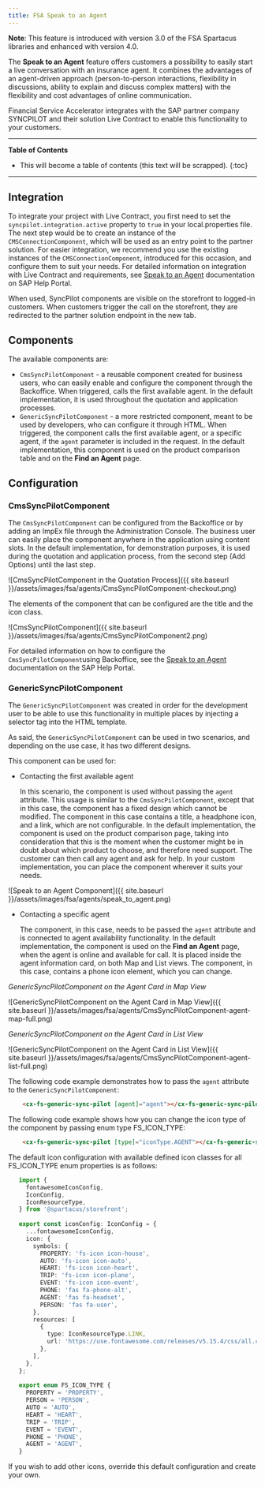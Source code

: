 ```yaml
---
title: FSA Speak to an Agent
---
```


**Note**: This feature is introduced with version 3.0 of the FSA Spartacus libraries and enhanced with version 4.0.

The **Speak to an Agent** feature offers customers a possibility to easily start a live conversation with an insurance agent. 
It combines the advantages of an agent-driven approach (person-to-person interactions, flexibility in discussions, ability to explain and discuss complex matters) with the flexibility and cost advantages of online communication. 

Financial Service Accelerator integrates with the SAP partner company SYNCPILOT and their solution Live Contract to enable this functionality to your customers. 

***

**Table of Contents**

- This will become a table of contents (this text will be scrapped).
{:toc}

***

## Integration

To integrate your project with Live Contract, you first need to set the `syncpilot.integration.active` property to `true` in your local.properties file.
The next step would be to create an instance of the `CMSConnectionComponent`, which will be used as an entry point to the partner solution. 
For easier integration, we recommend you use the existing instances of the `CMSConnectionComponent`, introduced for this occasion, and configure them to suit your needs. 
For detailed information on integration with Live Contract and requirements, see [Speak to an Agent](https://help.sap.com/viewer/a7d0f0c5faa44002bf81e1a9a91c77e2/LATEST/en-US/2b40d357decb414faee9e7da240bb5c9.html) documentation on SAP Help Portal.

When used, SyncPilot components are visible on the storefront to logged-in customers. 
When customers trigger the call on the storefront, they are redirected to the partner solution endpoint in the new tab. 


## Components

The available components are:

- `CmsSyncPilotComponent` - a reusable component created for business users, who can easily enable and configure the component through the Backoffice. 
When triggered, calls the first available agent. 
In the default implementation, it is used throughout the quotation and application processes.
- `GenericSyncPilotComponent` - a more restricted component, meant to be used by developers, who can configure it through HTML.
When triggered, the component calls the first available agent, or a specific agent, if the `agent` parameter is included in the request.
In the default implementation, this component is used on the product comparison table and on the **Find an Agent** page. 

## Configuration

### CmsSyncPilotComponent

The `CmsSyncPilotComponent` can be configured from the Backoffice or by adding an ImpEx file through the Administration Console.
The business user can easily place the component anywhere in the application using content slots.
In the default implementation, for demonstration purposes, it is used during the quotation and application process, from the second step (Add Options) until the last step.

![CmsSyncPilotComponent in the Quotation Process]({{ site.baseurl }}/assets/images/fsa/agents/CmsSyncPilotComponent-checkout.png)

The elements of the component that can be configured are the title and the icon class.

![CmsSyncPilotComponent]({{ site.baseurl }}/assets/images/fsa/agents/CmsSyncPilotComponent2.png)

For detailed information on how to configure the `CmsSyncPilotComponent`using Backoffice, see the [Speak to an Agent](https://help.sap.com/viewer/a7d0f0c5faa44002bf81e1a9a91c77e2/LATEST/en-US/2b40d357decb414faee9e7da240bb5c9.html) documentation on the SAP Help Portal.


### GenericSyncPilotComponent

The `GenericSyncPilotComponent` was created in order for the development user to be able to use this functionality in multiple places by injecting a selector tag into the HTML template.

As said, the `GenericSyncPilotComponent` can be used in two scenarios, and depending on the use case, it has two different designs. 

This component can be used for:
                              
- Contacting the first available agent 
  
  In this scenario, the component is used without passing the `agent` attribute.
  This usage is similar to the `CmsSyncPilotComponent`, except that in this case, the component has a fixed design which cannot be modified.
  The component in this case contains a title, a headphone icon, and a link, which are not configurable.
  In the default implementation, the component is used on the product comparison page, taking into consideration that this is the moment when the customer might be in doubt about which product to choose, and therefore need support. 
  The customer can then call any agent and ask for help.
  In your custom implementation, you can place the component wherever it suits your needs. 
  
![Speak to an Agent Component]({{ site.baseurl }}/assets/images/fsa/agents/speak_to_agent.png)  
  
- Contacting a specific agent

  The component, in this case, needs to be passed the `agent` attribute and is connected to agent availability functionality.
  In the default implementation, the component is used on the **Find an Agent** page, when the agent is online and available for call. 
  It is placed inside the agent information card, on both Map and List views. 
  The component, in this case, contains a phone icon element, which you can change.
 
*GenericSyncPilotComponent on the Agent Card in Map View*
  
![GenericSyncPilotComponent on the Agent Card in Map View]({{ site.baseurl }}/assets/images/fsa/agents/CmsSyncPilotComponent-agent-map-full.png)  

*GenericSyncPilotComponent on the Agent Card in List View*

![GenericSyncPilotComponent on the Agent Card in List View]({{ site.baseurl }}/assets/images/fsa/agents/CmsSyncPilotComponent-agent-list-full.png)  


The following code example demonstrates how to pass the `agent` attribute to the `GenericSyncPilotComponent`:

```html
    <cx-fs-generic-sync-pilot [agent]="agent"></cx-fs-generic-sync-pilot>
```

The following code example shows how you can change the icon type of the component by passing enum type FS_ICON_TYPE:

```html
    <cx-fs-generic-sync-pilot [type]="iconType.AGENT"></cx-fs-generic-sync-pilot>
```

The default icon configuration with available defined icon classes for all FS_ICON_TYPE enum properties is as follows:

```typescript
   import {
     fontawesomeIconConfig,
     IconConfig,
     IconResourceType,
   } from '@spartacus/storefront';
    
   export const iconConfig: IconConfig = {
     ...fontawesomeIconConfig,
     icon: {
       symbols: {
         PROPERTY: 'fs-icon icon-house',
         AUTO: 'fs-icon icon-auto',
         HEART: 'fs-icon icon-heart',
         TRIP: 'fs-icon icon-plane',
         EVENT: 'fs-icon icon-event',
         PHONE: 'fas fa-phone-alt',
         AGENT: 'fas fa-headset',
         PERSON: 'fas fa-user',
       },
       resources: [
         {
           type: IconResourceType.LINK,
           url: 'https://use.fontawesome.com/releases/v5.15.4/css/all.css',
         },
       ],
     },
   };
    
   export enum FS_ICON_TYPE {
     PROPERTY = 'PROPERTY',
     PERSON = 'PERSON',
     AUTO = 'AUTO',
     HEART = 'HEART',
     TRIP = 'TRIP',
     EVENT = 'EVENT',
     PHONE = 'PHONE',
     AGENT = 'AGENT',
   }
```
If you wish to add other icons, override this default configuration and create your own. 